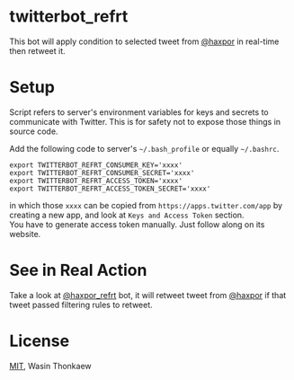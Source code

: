 # twitterbot_refrt

This bot will apply condition to selected tweet from [@haxpor](https://twitter.com/haxpor) in real-time then retweet it.

# Setup

Script refers to server's environment variables for keys and secrets to communicate with Twitter. This is for safety not to expose those things in source code.

Add the following code to server's `~/.bash_profile` or equally `~/.bashrc`.

```shell
export TWITTERBOT_REFRT_CONSUMER_KEY='xxxx'
export TWITTERBOT_REFRT_CONSUMER_SECRET='xxxx'
export TWITTERBOT_REFRT_ACCESS_TOKEN='xxxx'
export TWITTERBOT_REFRT_ACCESS_TOKEN_SECRET='xxxx'
```

in which those `xxxx` can be copied from `https://apps.twitter.com/app` by creating a new app, and look at `Keys and Access Token` section.  
You have to generate access token manually. Just follow along on its website.

# See in Real Action

Take a look at [@haxpor_refrt](https://twitter.com/haxpor_refrtbot) bot, it will retweet tweet from [@haxpor](https://twitter.com/haxpor) if that tweet passed filtering rules to retweet.

# License

[MIT](https://github.com/haxpor/twitterbot_refrt/blob/master/LICENSE), Wasin Thonkaew
